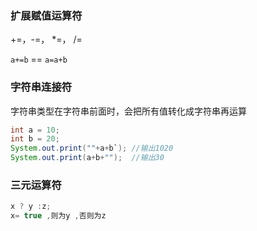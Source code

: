 ### 扩展赋值运算符

+=，-=， *=， /=


`a+=b`  == `a=a+b`

### 字符串连接符
字符串类型在字符串前面时，会把所有值转化成字符串再运算
```java
int a = 10;
int b = 20;
System.out.print(""+a+b`); //输出1020
System.out.print(a+b+"");  //输出30
```

### 三元运算符
```java
x ? y :z;
x= true ,则为y ,否则为z
```